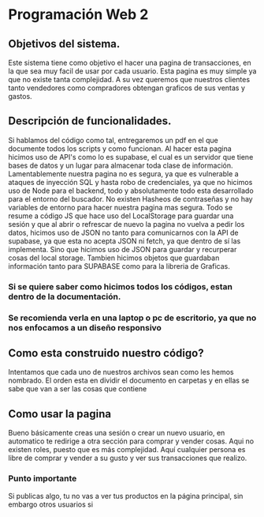 # Programación Web 2
## Objetivos del sistema.
Este sistema tiene como objetivo el hacer una pagina de transacciones, en la que sea muy facil de usar por cada usuario. Esta pagina es muy simple ya que no existe tanta complejidad.
A su vez queremos que nuestros clientes tanto vendedores como compradores obtengan graficos de sus ventas y gastos.

## Descripción de funcionalidades.
Si hablamos del código como tal, entregaremos un pdf en el que documente todos los scripts y como funcionan.
Al hacer esta pagina hicimos uso de API's como lo es supabase, el cual es un servidor que tiene bases de datos y un lugar para almacenar toda clase de información.
Lamentablemente nuestra pagina no es segura, ya que es vulnerable a ataques de inyección SQL y hasta robo de credenciales, ya que no hicimos uso de Node para el backend,
todo y absolutamente todo esta desarrollado para el entorno del buscador. No existen Hasheos de contraseñas y no hay variables de entorno para hacer nuestra pagina mas segura.
Todo se resume a código JS que hace uso del LocalStorage para guardar una sesión y que al abrir o refrescar de nuevo la pagina no vuelva a pedir los datos, hicimos uso de JSON
no tanto para comunicarnos con la API de supabase, ya que esta no acepta JSON ni fetch, ya que dentro de sí las implementa. Sino que hicimos uso de JSON para guardar y recurperar cosas
del local storage. Tambien hicimos objetos que guardaban información tanto para SUPABASE como para la libreria de Graficas.
### Si se quiere saber como hicimos todos los códigos, estan dentro de la documentación.
### Se recomienda verla en una laptop o pc de escritorio, ya que no nos enfocamos a un diseño responsivo

## Como esta construido nuestro código?
Intentamos que cada uno de nuestros archivos sean como les hemos nombrado. El orden esta en dividir el documento en carpetas y en ellas se sabe que van a ser las cosas que contiene

## Como usar la pagina
Bueno básicamente creas una sesión o crear un nuevo usuario, en automatico te redirige a otra sección para comprar y vender cosas. Aqui no existen roles, puesto que es más complejidad.
Aquí cualquier persona es libre de comprar y vender a su gusto y ver sus transacciones que realizo.
### Punto importante
Si publicas algo, tu no vas a ver tus productos en la página principal, sin embargo otros usuarios si

